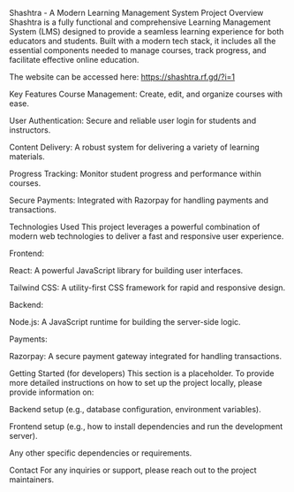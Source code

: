 Shashtra - A Modern Learning Management System
Project Overview
Shashtra is a fully functional and comprehensive Learning Management System (LMS) designed to provide a seamless learning experience for both educators and students. Built with a modern tech stack, it includes all the essential components needed to manage courses, track progress, and facilitate effective online education.

The website can be accessed here: https://shashtra.rf.gd/?i=1

Key Features
Course Management: Create, edit, and organize courses with ease.

User Authentication: Secure and reliable user login for students and instructors.

Content Delivery: A robust system for delivering a variety of learning materials.

Progress Tracking: Monitor student progress and performance within courses.

Secure Payments: Integrated with Razorpay for handling payments and transactions.

Technologies Used
This project leverages a powerful combination of modern web technologies to deliver a fast and responsive user experience.

Frontend:

React: A powerful JavaScript library for building user interfaces.

Tailwind CSS: A utility-first CSS framework for rapid and responsive design.

Backend:

Node.js: A JavaScript runtime for building the server-side logic.

Payments:

Razorpay: A secure payment gateway integrated for handling transactions.

Getting Started (for developers)
This section is a placeholder. To provide more detailed instructions on how to set up the project locally, please provide information on:

Backend setup (e.g., database configuration, environment variables).

Frontend setup (e.g., how to install dependencies and run the development server).

Any other specific dependencies or requirements.

Contact
For any inquiries or support, please reach out to the project maintainers.
